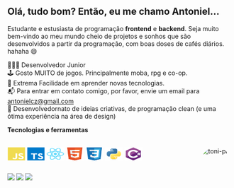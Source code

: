 ## Olá, tudo bom? Então, eu me chamo Antoniel...
Estudante e estusiasta de programação <b>frontend</b> e <b>backend</b>. Seja muito bem-vindo ao meu mundo cheio de projetos e sonhos que são desenvolvidos a partir da programação, com boas doses de cafés diários. hahaha 😄

👩🏽‍💻 Desenvolvedor Junior <br>
🕹️ Gosto MUITO de jogos. Principalmente moba, rpg e co-op. <br>
🚀 Extrema Facilidade em aprender novas tecnologias. <br>
📬 Para entrar em contato comigo, por favor, envie um email para [antonielcz@gmail.com](mailto:antonielcz@gmail.com) <br>
🌱 Desenvolvedornato de ideias criativas, de programação clean (e uma ótima experiência na área de design)

**Tecnologias e ferramentas**

<div style="display: inline_block"><br>
  <img align="center" alt="Rafa-Js" height="30" width="40" src="https://raw.githubusercontent.com/devicons/devicon/master/icons/javascript/javascript-plain.svg">
  <img align="center" alt="Rafa-Ts" height="30" width="40" src="https://raw.githubusercontent.com/devicons/devicon/master/icons/typescript/typescript-plain.svg">
  <img align="center" alt="Rafa-React" height="30" width="40" src="https://raw.githubusercontent.com/devicons/devicon/master/icons/react/react-original.svg">
  <img align="center" alt="Rafa-HTML" height="30" width="40" src="https://raw.githubusercontent.com/devicons/devicon/master/icons/html5/html5-original.svg">
  <img align="center" alt="Rafa-CSS" height="30" width="40" src="https://raw.githubusercontent.com/devicons/devicon/master/icons/css3/css3-original.svg">
  <img align="center" alt="Rafa-Python" height="30" width="40" src="https://raw.githubusercontent.com/devicons/devicon/master/icons/python/python-original.svg">
  <img align="center" alt="Rafa-Csharp" height="30" width="40" src="https://raw.githubusercontent.com/devicons/devicon/master/icons/csharp/csharp-original.svg">
  <img align="right" alt="toni-pic" height="150" style="border-radius:50px;" src="">
</div>
  
  ##
 
<div> 
  <a href="https://instagram.com/antonieldcriativo" target="_blank"><img src="https://img.shields.io/badge/-Instagram-%23E4405F?style=for-the-badge&logo=instagram&logoColor=white" target="_blank"></a>
  <a href = "mailto:antonielcz@gmail.com"><img src="https://img.shields.io/badge/-Gmail-%23333?style=for-the-badge&logo=gmail&logoColor=white" target="_blank"></a>
  <a href="https://www.linkedin.com/in/antoniel-pereira-7a1696111/" target="_blank"><img src="https://img.shields.io/badge/-LinkedIn-%230077B5?style=for-the-badge&logo=linkedin&logoColor=white" target="_blank"></a> 
  
</div>
